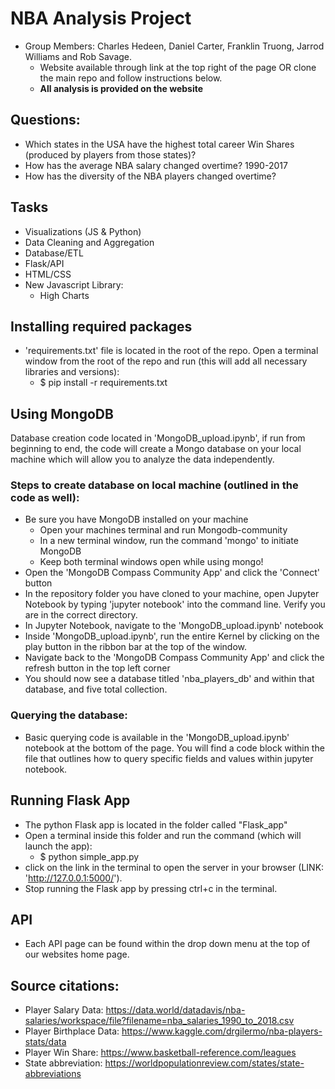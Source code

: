 # NBA Analysis Project
* Group Members: Charles Hedeen, Daniel Carter, Franklin Truong, Jarrod Williams and Rob Savage.
    * Website available through link at the top right of the page OR clone the main repo and follow instructions below.
    * <strong>All analysis is provided on the website</strong>

## Questions:

* Which states in the USA have the highest total career Win Shares (produced by players from those states)?
* How has the average NBA salary changed overtime? 1990-2017
* How has the diversity of the NBA players changed overtime?

## Tasks

* Visualizations (JS & Python) 
* Data Cleaning and Aggregation 
* Database/ETL 
* Flask/API 
* HTML/CSS 
* New Javascript Library:
  * High Charts

## Installing required packages
* 'requirements.txt' file is located in the root of the repo. Open a terminal window from the root of the repo and run (this will add all necessary libraries and versions):
  * $ pip install -r requirements.txt

## Using MongoDB

Database creation code located in 'MongoDB_upload.ipynb', if run from beginning to end, the code will create a Mongo database on your local machine which will allow you to analyze the data independently.

### Steps to create database on local machine (outlined in the code as well):
* Be sure you have MongoDB installed on your machine
  * Open your machines terminal and run Mongodb-community
  * In a new terminal window, run the command 'mongo' to initiate MongoDB
  * Keep both terminal windows open while using mongo!
* Open the 'MongoDB Compass Community App' and click the 'Connect' button
* In the repository folder you have cloned to your machine, open Jupyter Notebook by typing 'jupyter notebook' into the command line. Verify you are in the correct directory.
* In Jupyter Notebook, navigate to the 'MongoDB_upload.ipynb' notebook
* Inside 'MongoDB_upload.ipynb', run the entire Kernel by clicking on the play button in the ribbon bar at the top of the window.
* Navigate back to the 'MongoDB Compass Community App' and click the refresh button in the top left corner
* You should now see a database titled 'nba_players_db' and within that database, and five total collection.

### Querying the database:
* Basic querying code is available in the 'MongoDB_upload.ipynb' notebook at the bottom of the page. You will find a code block within the file that outlines how to query specific fields and values within jupyter notebook. 

## Running Flask App
* The python Flask app is located in the folder called "Flask_app"
* Open a terminal inside this folder and run the command (which will launch the app):
  * $ python simple_app.py
* click on the link in the terminal to open the server in your browser (LINK: 'http://127.0.0.1:5000/').
* Stop running the Flask app by pressing ctrl+c in the terminal.

## API
* Each API page can be found within the drop down menu at the top of our websites home page.

## Source citations:
* Player Salary Data:
  https://data.world/datadavis/nba-salaries/workspace/file?filename=nba_salaries_1990_to_2018.csv 
* Player Birthplace Data:
  https://www.kaggle.com/drgilermo/nba-players-stats/data 
* Player Win Share:
  https://www.basketball-reference.com/leagues
* State abbreviation: 
  https://worldpopulationreview.com/states/state-abbreviations
